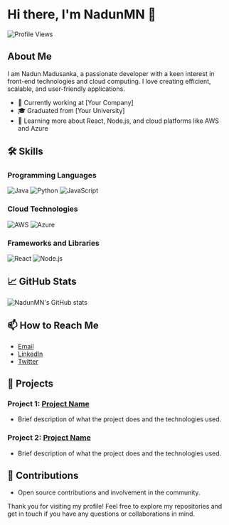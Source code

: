# Hi there, I'm NadunMN 👋

![Profile Views](https://komarev.com/ghpvc/?username=NadunMN&style=for-the-badge)

## About Me

I am Nadun Madusanka, a passionate developer with a keen interest in front-end technologies and cloud computing. I love creating efficient, scalable, and user-friendly applications.

- 💼 Currently working at [Your Company]
- 🎓 Graduated from [Your University]
- 🌱 Learning more about React, Node.js, and cloud platforms like AWS and Azure

## 🛠️ Skills

### Programming Languages
![Java](https://img.shields.io/badge/Java-007396?style=for-the-badge&logo=java&logoColor=white)
![Python](https://img.shields.io/badge/Python-3776AB?style=for-the-badge&logo=python&logoColor=white)
![JavaScript](https://img.shields.io/badge/JavaScript-F7DF1E?style=for-the-badge&logo=javascript&logoColor=black)

### Cloud Technologies
![AWS](https://img.shields.io/badge/AWS-FF9900?style=for-the-badge&logo=amazonaws&logoColor=white)
![Azure](https://img.shields.io/badge/Azure-0089D6?style=for-the-badge&logo=microsoftazure&logoColor=white)

### Frameworks and Libraries
![React](https://img.shields.io/badge/React-20232A?style=for-the-badge&logo=react&logoColor=61DAFB)
![Node.js](https://img.shields.io/badge/Node.js-43853D?style=for-the-badge&logo=node-dot-js&logoColor=white)

## 📈 GitHub Stats

![NadunMN's GitHub stats](https://github-readme-stats.vercel.app/api?username=NadunMN&show_icons=true&theme=radical)

## 📫 How to Reach Me

- [Email](mailto:your-email@example.com)
- [LinkedIn](https://www.linkedin.com/in/your-profile)
- [Twitter](https://twitter.com/your-profile)

## 🚀 Projects

### Project 1: [Project Name](https://github.com/NadunMN/project-name)
- Brief description of what the project does and the technologies used.

### Project 2: [Project Name](https://github.com/NadunMN/project-name)
- Brief description of what the project does and the technologies used.

## 🤝 Contributions
- Open source contributions and involvement in the community.

Thank you for visiting my profile! Feel free to explore my repositories and get in touch if you have any questions or collaborations in mind.
